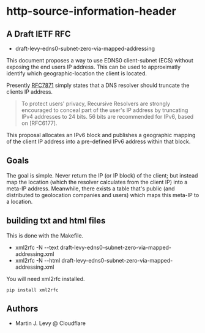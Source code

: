 # http-source-information-header

## A Draft IETF RFC

* draft-levy-edns0-subnet-zero-via-mapped-addressing

This document proposes a way to use EDNS0 client-subnet (ECS) without exposing
the end users IP address. This can be used to approximatly identify which
geographic-location the client is located.

Presently [RFC7871](https://tools.ietf.org/html/rfc7871) simply states that
a DNS resolver should truncate the clients IP address.

> To protect users' privacy, Recursive Resolvers are strongly
> encouraged to conceal part of the user's IP address by truncating
> IPv4 addresses to 24 bits. 56 bits are recommended for IPv6, based on
> [RFC6177].

This proposal allocates an IPv6 block and publishes a geographic mapping
of the client IP address into a pre-defined IPv6 address within that block.

## Goals

The goal is simple. Never return the IP (or IP block) of the client; but instead map the
location (which the resolver calculates from the client IP) into a meta-IP address.
Meanwhile, there exists a table that's public (and distributed to geolocation companies
and users) which maps this meta-IP to a location.

## building txt and html files

This is done with the Makefile.

* xml2rfc -N --text draft-levy-edns0-subnet-zero-via-mapped-addressing.xml
* xml2rfc -N --html draft-levy-edns0-subnet-zero-via-mapped-addressing.xml

You will need xml2rfc installed.

`pip install xml2rfc`

## Authors

* Martin J. Levy @ Cloudflare

